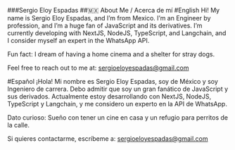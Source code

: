 ###Sergio Eloy Espadas
##🇲🇽 About Me / Acerca de mí
#English
Hi! My name is Sergio Eloy Espadas, and I’m from Mexico. I’m an Engineer by profession, and I’m a huge fan of JavaScript and its derivatives. I’m currently developing with NextJS, NodeJS, TypeScript, and Langchain, and I consider myself an expert in the WhatsApp API.

Fun fact: I dream of having a home cinema and a shelter for stray dogs.

Feel free to reach out to me at: sergioeloyespadas@gmail.com

#Español
¡Hola! Mi nombre es Sergio Eloy Espadas, soy de México y soy Ingeniero de carrera. Debo admitir que soy un gran fanático de JavaScript y sus derivados. Actualmente estoy desarrollando con NextJS, NodeJS, TypeScript y Langchain, y me considero un experto en la API de WhatsApp.

Dato curioso: Sueño con tener un cine en casa y un refugio para perritos de la calle.

Si quieres contactarme, escríbeme a: sergioeloyespadas@gmail.com


<!---
SergioEloy/SergioEloy is a ✨ special ✨ repository because its `README.md` (this file) appears on your GitHub profile.
You can click the Preview link to take a look at your changes.
--->

